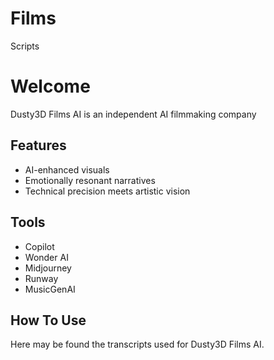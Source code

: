 # Films
Scripts
# Welcome
Dusty3D Films AI is an independent AI filmmaking company

## Features
- AI-enhanced visuals
- Emotionally resonant narratives
- Technical precision meets artistic vision

## Tools
- Copilot
- Wonder AI
- Midjourney
- Runway
- MusicGenAI

## How To Use
Here may be found the transcripts used for Dusty3D Films AI. 
